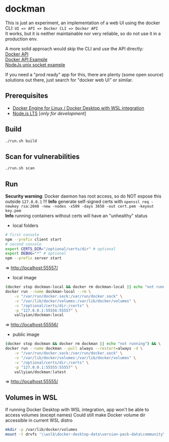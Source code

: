 # dockman

This is just an experiment, an implementation of a web UI using the docker CLI: `UI => API => Docker CLI => Docker API`  
It works, but it is neither maintainable nor very reliable, so do not use it in a production env.  

A more solid approach would skip the CLI and use the API directly:  
[Docker API](https://docs.docker.com/engine/api/v1.41/)  
[Docker API Example](https://docs.docker.com/engine/api/sdk/examples/)  
[NodeJs unix socket example](https://stackoverflow.com/questions/41177350/node-js-send-get-request-via-unix-socket)  

If you need a "prod ready" app for this, there are plenty (some open source) solutions out there, just search for "docker web UI" or similar.

## Prerequisites

* [Docker Engine for Linux / Docker Desktop with WSL integration](https://docs.docker.com/engine/install/ubuntu/)
* [Node.js LTS](https://nodejs.org/en/) [*only for development*]

## Build

```sh
./run.sh build
```

## Scan for vulnerabilities

```sh
./run.sh scan
```

## Run

**Security warning**: Docker daemon has root access, so do NOT expose this outside `127.0.0.1` !!!
**Info** generate self-signed certs with `openssl req -newkey rsa:2048 -new -nodes -x509 -days 3650 -out cert.pem -keyout key.pem`  
**Info** running containers without certs will have an "unhealthy" status  

* local folders

```sh
# first console
npm --prefix client start
# second console
export CERTS_DIR="/optional/certs/dir" # optional
export DEBUG="*" # optional
npm --prefix server start
```

=> [http://localhost:55557/](http://localhost:55557/)

* local image

```sh
(docker stop dockman-local && docker rm dockman-local || echo "not running") && \
docker run --name dockman-local --rm \
    -v "/var/run/docker.sock:/var/run/docker.sock" \
    -v "/var/lib/docker/volumes:/var/lib/docker/volumes" \
    -v "/optional/certs/dir:/certs" \
    -p "127.0.0.1:55556:55557" \
    vallyian/dockman:local
```

=> [http://localhost:55556/](http://localhost:55556/)

* public image

```sh
(docker stop dockman && docker rm dockman || echo "not running") && \
docker run --name dockman --pull always --restart=always -d \
    -v "/var/run/docker.sock:/var/run/docker.sock" \
    -v "/var/lib/docker/volumes:/var/lib/docker/volumes" \
    -v "/optional/certs/dir:/certs" \
    -p "127.0.0.1:55555:55557" \
    vallyian/dockman:latest
```

=> [http://localhost:55555/](http://localhost:55555/)

## Volumes in WSL

If running Docker Desktop with WSL integration, app won't be able to access volumes (except names)
Could still make Docker volume dir accessible in current WSL distro

```sh
mkdir -p /var/lib/docker/volumes
mount -t drvfs '\\wsl$\docker-desktop-data\version-pack-data\community\docker\volumes' /var/lib/docker/volumes
```

